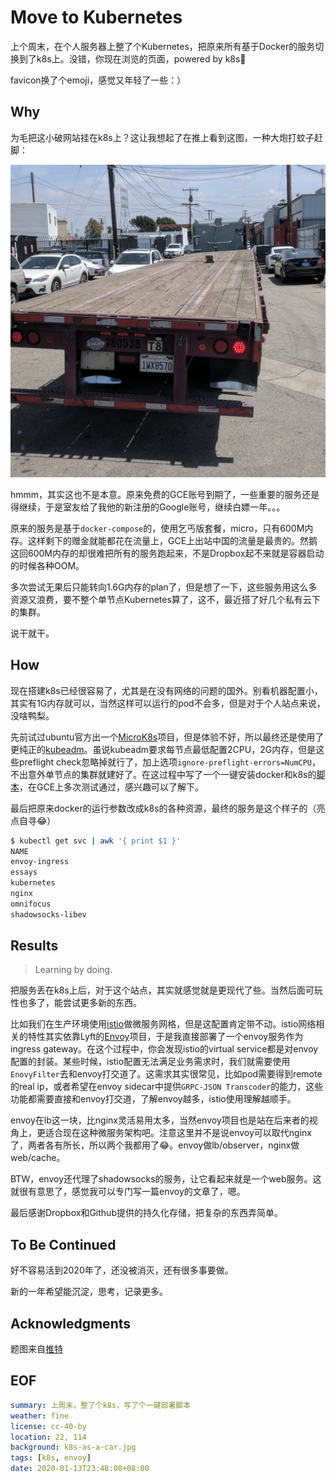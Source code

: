 
# Move to Kubernetes

上个周末，在个人服务器上整了个Kubernetes，把原来所有基于Docker的服务切换到了k8s上。没错，你现在浏览的页面，powered by k8s😬

favicon换了个emoji，感觉又年轻了一些：）

## Why

为毛把这小破网站挂在k8s上？这让我想起了在推上看到这图，一种大炮打蚊子赶脚： 

![k8s-as-a-car](k8s-as-a-car.jpg)

hmmm，其实这也不是本意。原来免费的GCE账号到期了，一些重要的服务还是得继续，于是室友给了我他的新注册的Google账号，继续白嫖一年。。。

原来的服务是基于`docker-compose`的，使用乞丐版套餐，micro，只有600M内存。这样剩下的赠金就能都花在流量上，GCE上出站中国的流量是最贵的。然鹅这回600M内存的却很难把所有的服务跑起来，不是Dropbox起不来就是容器启动的时候各种OOM。

多次尝试无果后只能转向1.6G内存的plan了，但是想了一下，这些服务用这么多资源又浪费，要不整个单节点Kubernetes算了，这不，最近搭了好几个私有云下的集群。

说干就干。

## How

现在搭建k8s已经很容易了，尤其是在没有网络的问题的国外。别看机器配置小，其实有1G内存就可以，当然这样可以运行的pod不会多，但是对于个人站点来说，没啥鸭梨。

先前试过ubuntu官方出一个[MicroK8s](https://microk8s.io/)项目，但是体验不好，所以最终还是使用了更纯正的[kubeadm](https://kubernetes.io/docs/setup/production-environment/tools/kubeadm/)。虽说kubeadm要求每节点最低配置2CPU，2G内存，但是这些preflight check忽略掉就行了，加上选项`ignore-preflight-errors=NumCPU`，不出意外单节点的集群就建好了。在这过程中写了一个一键安装docker和k8s的[脚本](https://gist.github.com/longkai/e1f57d5612e86957e5b5c51f120c5a95)，在GCE上多次测试通过，感兴趣可以了解下。

最后把原来docker的运行参数改成k8s的各种资源，最终的服务是这个样子的（亮点自寻😂）

```sh
$ kubectl get svc | awk '{ print $1 }'
NAME
envoy-ingress
essays
kubernetes
nginx
omnifocus
shadowsocks-libev
```

## Results

> Learning by doing.

把服务丢在k8s上后，对于这个站点，其实就感觉就是更现代了些。当然后面可玩性也多了，能尝试更多新的东西。

比如我们在生产环境使用[istio](https://istio.io/)做微服务网格，但是这配置肯定带不动。istio网络相关的特性其实依靠Lyft的[Envoy](https://www.envoyproxy.io/)项目，于是我直接部署了一个envoy服务作为ingress gateway。在这个过程中，你会发现istio的virtual service都是对envoy配置的封装。某些时候，istio配置无法满足业务需求时，我们就需要使用`EnovyFilter`去和envoy打交道了。这需求其实很常见，比如pod需要得到remote的real ip，或者希望在envoy sidecar中提供`GRPC-JSON Transcoder`的能力，这些功能都需要直接和envoy打交道，了解envoy越多，istio使用理解越顺手。

envoy在lb这一块，比nginx灵活易用太多，当然envoy项目也是站在后来者的视角上，更适合现在这种微服务架构吧。注意这里并不是说envoy可以取代nginx了，两者各有所长，所以两个我都用了😂。envoy做lb/observer，nginx做web/cache。

BTW，envoy还代理了shadowsocks的服务，让它看起来就是一个web服务。这就很有意思了，感觉我可以专门写一篇envoy的文章了，嗯。

最后感谢Dropbox和Github提供的持久化存储，把复杂的东西弄简单。

## To Be Continued

好不容易活到2020年了，还没被消灭，还有很多事要做。

新的一年希望能沉淀，思考，记录更多。

## Acknowledgments

题图来自[推特](https://twitter.com/dexhorthy/status/856639005462417409)

## EOF

```yaml
summary: 上周末，整了个k8s，写了个一键部署脚本
weather: fine
license: cc-40-by
location: 22, 114
background: k8s-as-a-car.jpg
tags: [k8s, envoy]
date: 2020-01-13T23:48:08+08:00
```
